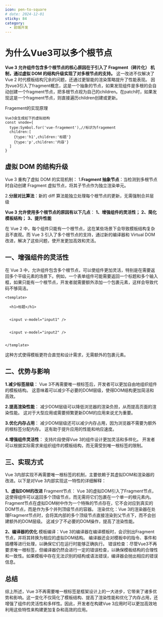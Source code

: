 ```yaml
---
icon: pen-to-square
# date: 2024-12-01
sticky: 84
category:
  - 前端开发
---
```


<!-- more -->
# 为什么Vue3可以多个根节点
**‌Vue 3 允许组件包含多个根节点的核心原因在于引入了 Fragment（碎片化） 机制，通过虚拟 DOM 的结构升级实现了对多根节点的支持‌。** 这一改进不仅解决了 Vue 2 时代模板结构冗余的问题，还通过更智能的渲染策略提升了性能表现。
 因为vue3引入了fragment概念，这是一个抽象的节点，如果发现组件是多根的会自动创建一个fragment节点，把多根节点视为自己的children。在patch时，如果发现这是一个fragment节点，则直接遍历children创建或更新。

Fragement的实现原理
```
Vue3会生成如下的虚拟结构
const vnode={
  type:Symbol.for('vue-fragement'),//标识为fragement
  children:[
    {type:'h1',children:'标题'}
    {type:'p',children:'内容'}
  ]
}
```

## ‌虚拟 DOM 的结构升级
Vue 3 重构了虚拟 DOM 的实现机制：
1.‌**Fragment 抽象节点‌**：当检测到多根节点时自动创建 Fragment 虚拟节点，将其子节点作为独立渲染单元。‌‌

2.‌**分层对比算法‌**：新的 diff 算法能独立处理每个根节点的更新，无需强制合并层级

**Vue 3 允许使用多个根节点的原因有以下几点**：
**1、增强组件的灵活性；**
**2、简化模板结构；**
**3、提升性能**

在 Vue 2 中，每个组件只能有一个根节点，这在某些场景下会导致模板结构复杂且不直观。而 Vue 3 引入了多个根节点的支持，通过新的编译器和 Virtual DOM 改进，解决了这些问题，使开发更加高效和灵活。

## 一、增强组件的灵活性
在 Vue 3 中，允许组件包含多个根节点，可以使组件更加灵活，特别是在需要返回多个平级元素的场景下。例如，一个表单组件可能需要返回一个标题和多个输入框，如果只能有一个根节点，开发者就需要额外添加一个包裹元素，这样会导致代码不够简洁。
```
<template>

  <h1>标题</h1>


  <input v-model="input1" />


  <input v-model="input2" />


</template>
```
这种方式使得模板更符合直觉和设计需求，无需额外的包裹元素。

## 二、优势与影响
**1.减少标签层级**：
 Vue 3不再需要唯一根标签后，开发者可以更加自由地组织组件的模板结构。
 这意味着可以减少不必要的DOM层级，使得DOM结构更加简洁和高效。

**2.提高渲染性能**：
减少DOM层级可以降低浏览器的渲染负担，从而提高页面的渲染性能。
这对于大型应用或需要频繁更新DOM的应用来说尤为重要。

**3.优化内存占用**：
减少DOM层级还可以减少内存占用，因为浏览器不需要为额外的根标签分配内存。
这有助于提升应用的性能和响应速度。

**4.增强组件灵活性**：
支持片段使得Vue 3的组件设计更加灵活和多样化。
开发者可以根据实际需求来组织组件的模板结构，而无需受到唯一根标签的限制。

## 三、实现方式
Vue 3内部实现不再需要唯一根标签的机制，主要依赖于其虚拟DOM和渲染器的改进。以下是对Vue 3内部实现这一特性的详细解释：

**1、虚拟DOM的改进**
Fragment节点： Vue 3的虚拟DOM引入了Fragment节点，这使得组件可以返回多个顶级节点，而无需将它们包裹在一个单一的根元素内。
Fragment节点在虚拟DOM树中作为一个特殊的节点存在，它不会对应到真实的DOM节点，而是作为多个并列顶级节点的容器。
渲染优化：Vue 3的渲染器在处理Fragment节点时，会将其内部的多个顶级节点直接渲染到父节点下，而不会创建额外的DOM层级。
这减少了不必要的DOM操作，提高了渲染性能。

**2、编译器的优化**
模板编译：Vue 3的编译器在编译模板时，会识别出Fragment节点，并将其转换为相应的虚拟DOM结构。
编译器还会对模板中的指令、事件和插槽等进行处理，以确保它们在运行时能够正确执行。
错误检查：尽管Vue3不再要求唯一根标签，但编译器仍然会进行一定的错误检查，以确保模板结构的合理性和一致性。如果模板中存在无法识别的结构或语法错误，编译器会抛出相应的错误信息。

## 总结
综上所述，Vue 3不再需要唯一根标签是框架设计上的一大进步，它带来了诸多优势和影响。这一变化不仅简化了模板结构、提高了渲染性能和优化了内存占用，还增强了组件的灵活性和多样性。因此，开发者在构建Vue 3应用时可以更加高效地利用这些特性来构建更加复杂和高效的应用。
